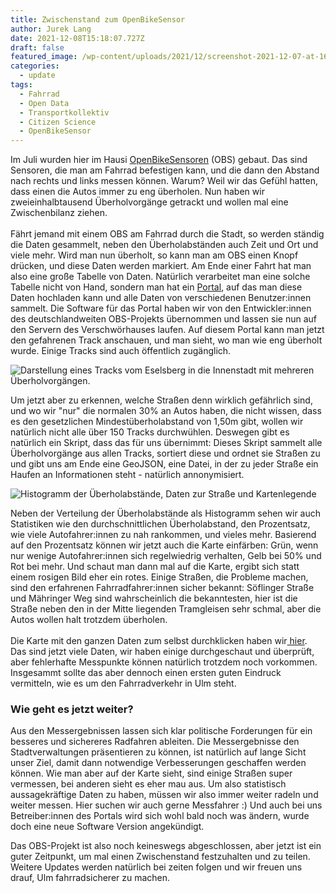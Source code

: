 ```yaml
---
title: Zwischenstand zum OpenBikeSensor
author: Jurek Lang
date: 2021-12-08T15:18:07.727Z
draft: false
featured_image: /wp-content/uploads/2021/12/screenshot-2021-12-07-at-16-13-13-openbikesensor-visualisierung-straßenabschnitte.png
categories:
  - update
tags:
  - Fahrrad
  - Open Data
  - Transportkollektiv
  - Citizen Science
  - OpenBikeSensor
---
```

Im Juli wurden hier im Hausi [OpenBikeSensoren](https://www.openbikesensor.org/) (OBS) gebaut. Das sind Sensoren, die man am Fahrrad befestigen kann, und die dann den Abstand nach rechts und links messen können. Warum? Weil wir das Gefühl hatten, dass einen die Autos immer zu eng überholen. Nun haben wir zweieinhalbtausend Überholvorgänge getrackt und wollen mal eine Zwischenbilanz ziehen.\
\
Fährt jemand mit einem OBS am Fahrrad durch die Stadt, so werden ständig die Daten gesammelt, neben den Überholabständen auch Zeit und Ort und viele mehr. Wird man nun überholt, so kann man am OBS einen Knopf drücken, und diese Daten werden markiert. Am Ende einer Fahrt hat man also eine große Tabelle von Daten. Natürlich verarbeitet man eine solche Tabelle nicht von Hand, sondern man hat ein [Portal](https://obs.verschwoer.haus), auf das man diese Daten hochladen kann und alle Daten von verschiedenen Benutzer:innen sammelt. Die Software für das Portal haben wir von den Entwickler:innen des deutschlandweiten OBS-Projekts übernommen und lassen sie nun auf den Servern des Verschwörhauses laufen. Auf diesem Portal kann man jetzt den gefahrenen Track anschauen, und man sieht, wo man wie eng überholt wurde. Einige Tracks sind auch öffentlich zugänglich.

![Darstellung eines Tracks vom Eselsberg in die Innenstadt mit mehreren Überholvorgängen.](/wp-content/uploads/2021/12/screenshot-2021-12-07-at-16-11-35-openbikesensor-portal.png)

Um jetzt aber zu erkennen, welche Straßen denn wirklich gefährlich sind, und wo wir "nur" die normalen 30% an Autos haben, die nicht wissen, dass es den gesetzlichen Mindestüberholabstand von 1,50m gibt, wollen wir natürlich nicht alle über 150 Tracks durchwühlen. Deswegen gibt es natürlich ein Skript, dass das für uns übernimmt: Dieses Skript sammelt alle Überholvorgänge aus allen Tracks, sortiert diese und ordnet sie Straßen zu und gibt uns am Ende eine GeoJSON, eine Datei, in der zu jeder Straße ein Haufen an Informationen steht - natürlich annonymisiert. 

![Histogramm der Überholabstände, Daten zur Straße und Kartenlegende](/wp-content/uploads/2021/12/screenshot-2021-12-07-at-16-28-07-openbikesensor-visualisierung-straßenabschnitte.png)

Neben der Verteilung der Überholabstände als Histogramm sehen wir auch Statistiken wie den durchschnittlichen Überholabstand, den Prozentsatz, wie viele Autofahrer:innen zu nah rankommen, und vieles mehr. Basierend auf den Prozentsatz können wir jetzt auch die Karte einfärben: Grün, wenn nur wenige Autofahrer:innen sich regelwiedrig verhalten, Gelb bei 50% und Rot bei mehr. Und schaut man dann mal auf die Karte, ergibt sich statt einem rosigen Bild eher ein rotes. Einige Straßen, die Probleme machen, sind den erfahrenen Fahrradfahrer:innen sicher bekannt: Söflinger Straße und Mähringer Weg sind wahrscheinlich die bekanntesten, hier ist die Straße neben den in der Mitte liegenden Tramgleisen sehr schmal, aber die Autos wollen halt trotzdem überholen.\
\
Die Karte mit den ganzen Daten zum selbst durchklicken haben wir[ hier](https://obs.verschwoer.haus/visualization/roads.html). Das sind jetzt viele Daten, wir haben einige durchgeschaut und überprüft, aber fehlerhafte Messpunkte können natürlich trotzdem noch vorkommen. Insgesammt sollte das aber dennoch einen ersten guten Eindruck vermitteln, wie es um den Fahrradverkehr in Ulm steht. 

### Wie geht es jetzt weiter?

Aus den Messergebnissen lassen sich klar politische Forderungen für ein besseres und sichereres Radfahren ableiten. Die Messergebnisse den Stadtverwaltungen präsentieren zu können, ist natürlich auf lange Sicht unser Ziel, damit dann notwendige Verbesserungen geschaffen werden können. Wie man aber auf der Karte sieht, sind einige Straßen super vermessen, bei anderen sieht es eher mau aus. Um also statistisch aussagekräftige Daten zu haben, müssen wir also immer weiter radeln und weiter messen. Hier suchen wir auch gerne Messfahrer :) Und auch bei uns Betreiber:innen des Portals wird sich wohl bald noch was ändern, wurde doch eine neue Software Version angekündigt.

Das OBS-Projekt ist also noch keineswegs abgeschlossen, aber jetzt ist ein guter Zeitpunkt, um mal einen Zwischenstand festzuhalten und zu teilen. Weitere Updates werden natürlich bei zeiten folgen und wir freuen uns drauf, Ulm fahrradsicherer zu machen.
